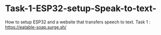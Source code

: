 # Task-1-ESP32-setup-Speak-to-text-
How to setup ESP32 and a website that transfers speech to text.
Task 1 : https://eatable-soap.surge.sh/
